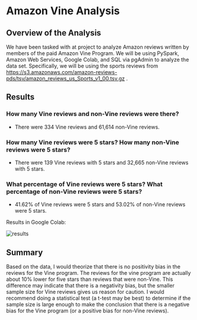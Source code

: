 # Amazon Vine Analysis

## Overview of the Analysis
We have been tasked with at project to analyze Amazon reviews written by members of the paid Amazon Vine Program. We will be using PySpark, Amazon Web Services, Google Colab, and SQL via pgAdmin to analyze the data set. Specifically, we will be using the sports reviews from https://s3.amazonaws.com/amazon-reviews-pds/tsv/amazon_reviews_us_Sports_v1_00.tsv.gz .

## Results

### How many Vine reviews and non-Vine reviews were there?
- There were 334 Vine reviews and 61,614 non-Vine reviews.

### How many Vine reviews were 5 stars? How many non-Vine reviews were 5 stars?
- There were 139 Vine reviews with 5 stars and 32,665 non-Vine reviews with 5 stars.

### What percentage of Vine reviews were 5 stars? What percentage of non-Vine reviews were 5 stars?
- 41.62% of Vine reviews were 5 stars and 53.02% of non-Vine reviews were 5 stars.


Results in Google Colab:

![results](https://user-images.githubusercontent.com/91795475/152668984-7bf4dbb4-4f39-4c1c-98df-6a1cf43e74c8.png)


## Summary

Based on the data, I would theorize that there is no positivity bias in the reviews for the Vine program. The reviews for the vine program are actually about 10% lower for five stars than reviews that were non-Vine. This difference may indicate that there is a negativity bias, but the smaller sample size for Vine reviews gives us reason for caution. I would recommend doing a statistical test (a t-test may be best) to determine if the sample size is large enough to make the conclusion that there is a negative bias for the Vine program (or a positive bias for non-Vine reviews).
